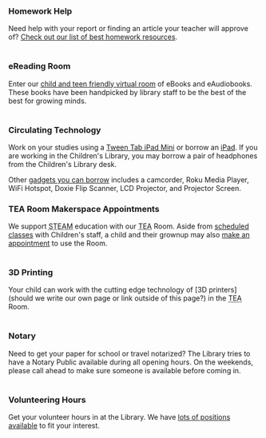 <div class="row margin-bottom-30">
<div class="col-md-6">

### Homework Help
Need help with your report or finding an article your teacher will approve of? [Check out our list of best homework resources](/homework "Homework Help"). 
<br />
<br />

### eReading Room 
Enter our [child and teen friendly virtual room](http://darien.lib.overdrive.com/63B6A05D-EC25-43D4-ABC0-30EF1866FDD6/10/50/en/youth "eReading Room") of eBooks and eAudiobooks. These books have been handpicked by library staff to be the best of the best for growing minds. 
<br />
<br />

### Circulating Technology 
Work on your studies using a [Tween Tab iPad Mini](/link-needed "Tween Tab") or borrow an [iPad](/link-needed "iPad"). If you are working in the Children's Library, you may borrow a pair of headphones from the Children's Library desk. 

Other [gadgets you can borrow](/link-needed "Tech you can borrow") includes a camcorder, Roku Media Player, WiFi Hotspot, Doxie Flip Scanner, LCD Projector, and Projector Screen. 

</div>
<div class="col-md-6">

### TEA Room Makerspace Appointments 
We support <abbr title="Science Technology Engineering Arts Mathematics">STEAM</abbr> education with our <abbr title="Technology Engineering Arts">TEA</abbr> Room. Aside from [scheduled classes](/link-needed "TEA Room classes") with Children's staff, a child and their grownup may also [make an appointment](/page/tearoom-reserve "Reserve the TEA Room") to use the Room.
<br />
<br />

### 3D Printing 
Your child can work with the cutting edge technology of [3D printers](should we write our own page or link outside of this page?) in the <abbr title="Technology Engineering Arts">TEA</abbr> Room.
<br />
<br />

### Notary
Need to get your paper for school or travel notarized? The Library tries to have a Notary Public available during all opening hours. On the weekends, please call ahead to make sure someone is available before coming in. 
<br />
<br />

### Volunteering Hours
Get your volunteer hours in at the Library. We have [lots of positions available](/page/volunteers "Volunteer Opportunities") to fit your interest. 

</div>
</div>